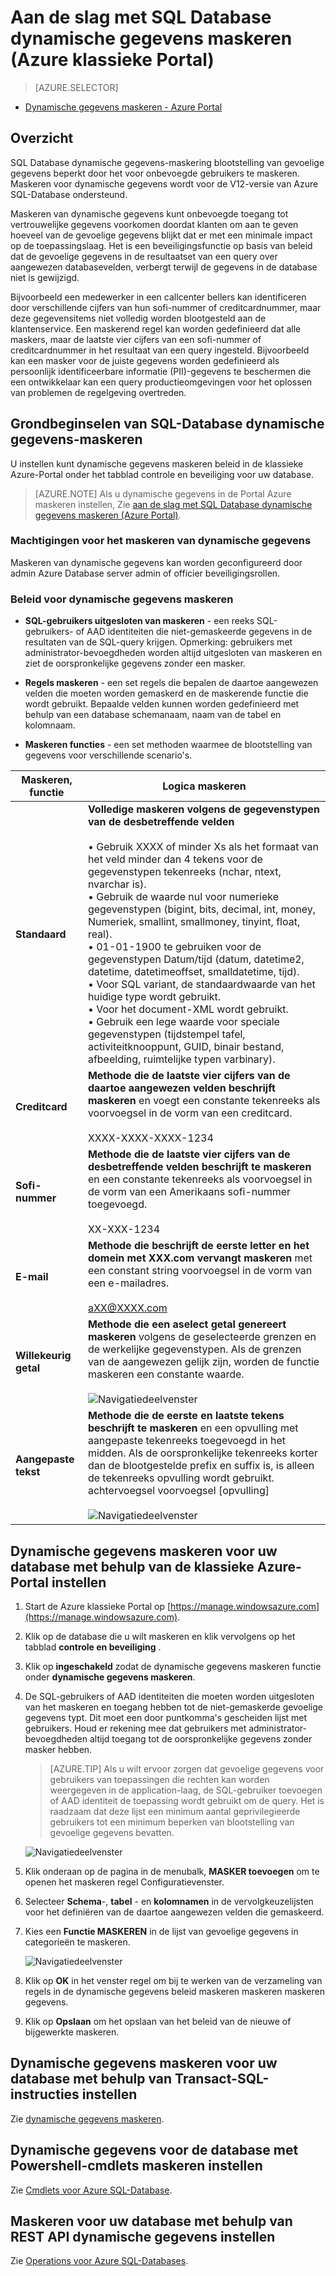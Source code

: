 <properties
   pageTitle="Aan de slag met SQL Database dynamische gegevens maskeren (Azure klassieke Portal)"
   description="Om te beginnen met de SQL-Database dynamische gegevens maskeren in de klassieke Azure-Portal"
   services="sql-database"
   documentationCenter=""
   authors="ronitr"
   manager="jhubbard"
   editor=""/>

<tags
   ms.service="sql-database"
   ms.devlang="NA"
   ms.topic="article"
   ms.tgt_pltfrm="NA"
   ms.workload="data-services"
   ms.date="07/10/2016"
   ms.author="ronitr; ronmat; v-romcal; sstein"/>

# <a name="get-started-with-sql-database-dynamic-data-masking-azure-classic-portal"></a>Aan de slag met SQL Database dynamische gegevens maskeren (Azure klassieke Portal)

> [AZURE.SELECTOR]
- [Dynamische gegevens maskeren - Azure Portal](sql-database-dynamic-data-masking-get-started.md)

## <a name="overview"></a>Overzicht

SQL Database dynamische gegevens-maskering blootstelling van gevoelige gegevens beperkt door het voor onbevoegde gebruikers te maskeren. Maskeren voor dynamische gegevens wordt voor de V12-versie van Azure SQL-Database ondersteund.

Maskeren van dynamische gegevens kunt onbevoegde toegang tot vertrouwelijke gegevens voorkomen doordat klanten om aan te geven hoeveel van de gevoelige gegevens blijkt dat er met een minimale impact op de toepassingslaag. Het is een beveiligingsfunctie op basis van beleid dat de gevoelige gegevens in de resultaatset van een query over aangewezen databasevelden, verbergt terwijl de gegevens in de database niet is gewijzigd.

Bijvoorbeeld een medewerker in een callcenter bellers kan identificeren door verschillende cijfers van hun sofi-nummer of creditcardnummer, maar deze gegevensitems niet volledig worden blootgesteld aan de klantenservice. Een maskerend regel kan worden gedefinieerd dat alle maskers, maar de laatste vier cijfers van een sofi-nummer of creditcardnummer in het resultaat van een query ingesteld. Bijvoorbeeld kan een masker voor de juiste gegevens worden gedefinieerd als persoonlijk identificeerbare informatie (PII)-gegevens te beschermen die een ontwikkelaar kan een query productieomgevingen voor het oplossen van problemen de regelgeving overtreden.

## <a name="sql-database-dynamic-data-masking-basics"></a>Grondbeginselen van SQL-Database dynamische gegevens-maskeren

U instellen kunt dynamische gegevens maskeren beleid in de klassieke Azure-Portal onder het tabblad controle en beveiliging voor uw database.


> [AZURE.NOTE] Als u dynamische gegevens in de Portal Azure maskeren instellen, Zie [aan de slag met SQL Database dynamische gegevens maskeren (Azure Portal)](sql-database-dynamic-data-masking-get-started.md).


### <a name="dynamic-data-masking-permissions"></a>Machtigingen voor het maskeren van dynamische gegevens

Maskeren van dynamische gegevens kan worden geconfigureerd door admin Azure Database server admin of officier beveiligingsrollen.

### <a name="dynamic-data-masking-policy"></a>Beleid voor dynamische gegevens maskeren

* **SQL-gebruikers uitgesloten van maskeren** - een reeks SQL-gebruikers- of AAD identiteiten die niet-gemaskeerde gegevens in de resultaten van de SQL-query krijgen. Opmerking: gebruikers met administrator-bevoegdheden worden altijd uitgesloten van maskeren en ziet de oorspronkelijke gegevens zonder een masker.

* **Regels maskeren** - een set regels die bepalen de daartoe aangewezen velden die moeten worden gemaskerd en de maskerende functie die wordt gebruikt. Bepaalde velden kunnen worden gedefinieerd met behulp van een database schemanaam, naam van de tabel en kolomnaam.

* **Maskeren functies** - een set methoden waarmee de blootstelling van gegevens voor verschillende scenario's.

| Maskeren, functie | Logica maskeren |
|----------|---------------|
| **Standaard**  |**Volledige maskeren volgens de gegevenstypen van de desbetreffende velden**<br/><br/>• Gebruik XXXX of minder Xs als het formaat van het veld minder dan 4 tekens voor de gegevenstypen tekenreeks (nchar, ntext, nvarchar is).<br/>• Gebruik de waarde nul voor numerieke gegevenstypen (bigint, bits, decimal, int, money, Numeriek, smallint, smallmoney, tinyint, float, real).<br/>• 01-01-1900 te gebruiken voor de gegevenstypen Datum/tijd (datum, datetime2, datetime, datetimeoffset, smalldatetime, tijd).<br/>• Voor SQL variant, de standaardwaarde van het huidige type wordt gebruikt.<br/>• Voor het document-XML <masked/> wordt gebruikt.<br/>• Gebruik een lege waarde voor speciale gegevenstypen (tijdstempel tafel, activiteitknooppunt, GUID, binair bestand, afbeelding, ruimtelijke typen varbinary).
| **Creditcard** |**Methode die de laatste vier cijfers van de daartoe aangewezen velden beschrijft maskeren** en voegt een constante tekenreeks als voorvoegsel in de vorm van een creditcard.<br/><br/>XXXX-XXXX-XXXX-1234|
| **Sofi-nummer** |**Methode die de laatste vier cijfers van de desbetreffende velden beschrijft te maskeren** en een constante tekenreeks als voorvoegsel in de vorm van een Amerikaans sofi-nummer toegevoegd.<br/><br/>XX-XXX-1234 |
| **E-mail** | **Methode die beschrijft de eerste letter en het domein met XXX.com vervangt maskeren** met een constant string voorvoegsel in de vorm van een e-mailadres.<br/><br/>aXX@XXXX.com |
| **Willekeurig getal** | **Methode die een aselect getal genereert maskeren** volgens de geselecteerde grenzen en de werkelijke gegevenstypen. Als de grenzen van de aangewezen gelijk zijn, worden de functie maskeren een constante waarde.<br/><br/>![Navigatiedeelvenster](./media/sql-database-dynamic-data-masking-get-started-portal/1_DDM_Random_number.png) |
| **Aangepaste tekst** | **Methode die de eerste en laatste tekens beschrijft te maskeren** en een opvulling met aangepaste tekenreeks toegevoegd in het midden. Als de oorspronkelijke tekenreeks korter dan de blootgestelde prefix en suffix is, is alleen de tekenreeks opvulling wordt gebruikt.<br/>achtervoegsel voorvoegsel [opvulling]<br/><br/>![Navigatiedeelvenster](./media/sql-database-dynamic-data-masking-get-started-portal/2_DDM_Custom_text.png) |


<a name="Anchor1"></a>

## <a name="set-up-dynamic-data-masking-for-your-database-using-the-azure-classic-portal"></a>Dynamische gegevens maskeren voor uw database met behulp van de klassieke Azure-Portal instellen

1. Start de Azure klassieke Portal op [https://manage.windowsazure.com](https://manage.windowsazure.com).

2. Klik op de database die u wilt maskeren en klik vervolgens op het tabblad **controle en beveiliging** .

3. Klik op **ingeschakeld** zodat de dynamische gegevens maskeren functie onder **dynamische gegevens maskeren**.  

4. De SQL-gebruikers of AAD identiteiten die moeten worden uitgesloten van het maskeren en toegang hebben tot de niet-gemaskerde gevoelige gegevens typt. Dit moet een door puntkomma's gescheiden lijst met gebruikers. Houd er rekening mee dat gebruikers met administrator-bevoegdheden altijd toegang tot de oorspronkelijke gegevens zonder masker hebben.

    >[AZURE.TIP] Als u wilt ervoor zorgen dat gevoelige gegevens voor gebruikers van toepassingen die rechten kan worden weergegeven in de application-laag, de SQL-gebruiker toevoegen of AAD identiteit de toepassing wordt gebruikt om de query. Het is raadzaam dat deze lijst een minimum aantal geprivilegieerde gebruikers tot een minimum beperken van blootstelling van gevoelige gegevens bevatten.

    ![Navigatiedeelvenster](./media/sql-database-dynamic-data-masking-get-started-portal/4_ddm_policy_classic_portal.png)

5. Klik onderaan op de pagina in de menubalk, **MASKER toevoegen** om te openen het maskeren regel Configuratievenster.

6. Selecteer **Schema**-, **tabel** - en **kolomnamen** in de vervolgkeuzelijsten voor het definiëren van de daartoe aangewezen velden die gemaskeerd.

7. Kies een **Functie MASKEREN** in de lijst van gevoelige gegevens in categorieën te maskeren.

    ![Navigatiedeelvenster](./media/sql-database-dynamic-data-masking-get-started-portal/5_DDM_Add_Masking_Rule_Classic_Portal.png)

8. Klik op **OK** in het venster regel om bij te werken van de verzameling van regels in de dynamische gegevens beleid maskeren maskeren maskeren gegevens.

9. Klik op **Opslaan** om het opslaan van het beleid van de nieuwe of bijgewerkte maskeren.


## <a name="set-up-dynamic-data-masking-for-your-database-using-transact-sql-statements"></a>Dynamische gegevens maskeren voor uw database met behulp van Transact-SQL-instructies instellen

Zie [dynamische gegevens maskeren](https://msdn.microsoft.com/library/mt130841.aspx).

## <a name="set-up-dynamic-data-masking-for-your-database-using-powershell-cmdlets"></a>Dynamische gegevens voor de database met Powershell-cmdlets maskeren instellen

Zie [Cmdlets voor Azure SQL-Database](https://msdn.microsoft.com/library/azure/mt574084.aspx).

## <a name="set-up-dynamic-data-masking-for-your-database-using-rest-api"></a>Maskeren voor uw database met behulp van REST API dynamische gegevens instellen

Zie [Operations voor Azure SQL-Databases](https://msdn.microsoft.com/library/dn505719.aspx).
